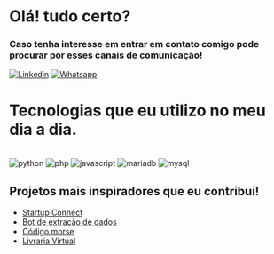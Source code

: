 # Olá! tudo certo?

### Caso tenha interesse em entrar em contato comigo pode procurar por esses canais de comunicação!

[![Linkedin](https://img.shields.io/badge/LinkedIn-0077B5?style=for-the-badge&logo=linkedin&logoColor=white)](https://www.linkedin.com/in/iagolongen/)
[![Whatsapp](https://img.shields.io/badge/WhatsApp-25D366?style=for-the-badge&logo=whatsapp&logoColor=white)](https://wa.me/5547988071571)


# Tecnologias que eu utilizo no meu dia a dia.
<div style="display: inline_block"><br/>
  <img aling="center" alt="python" src="https://img.shields.io/badge/Python-14354C?style=for-the-badge&logo=python&logoColor=white)"/>
  <img aling="center" alt="php" src="https://img.shields.io/badge/PHP-777BB4?style=for-the-badge&logo=php&logoColor=white"/>
  <img aling="center" alt="javascript" src="https://img.shields.io/badge/JavaScript-323330?style=for-the-badge&logo=javascript&logoColor=F7DF1E"/>
  <img aling="center" alt="mariadb" src="https://img.shields.io/badge/MariaDB-003545?style=for-the-badge&logo=mariadb&logoColor=white"/>
  <img aling="center" alt="mysql" src="https://img.shields.io/badge/MySQL-00000F?style=for-the-badge&logo=mysql&logoColor=white"/>

  
## Projetos mais inspiradores que eu contribui!

- [Startup Connect](https://github.com/devlongen/startup_connect)
- [Bot de extração de dados]((https://github.com/devlongen/bot_report))
- [Código morse](https://github.com/devlongen/morse_code_system_SA)
- [Livraria Virtual](https://github.com/hrerik/sa-senai-tdesi-2022-2-sem2)
